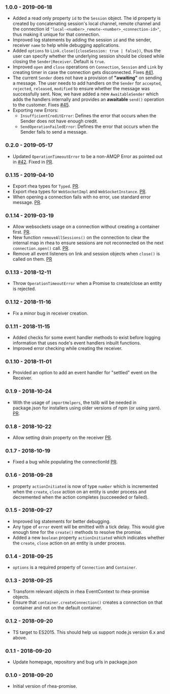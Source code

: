 ### 1.0.0 - 2019-06-18
- Added a read only property `id` to the `Session` object. The id property is created by concatenating session's local channel, remote channel and the connection id `"local-<number>_remote-<number>_<connection-id>"`, thus making it unique for that connection.
- Improved log statements by adding the session `id` and the sender, receiver `name` to help while debugging applications.
- Added `options` to `Link.close({closeSession: true | false})`, thus the user can specify whether the underlying session should be closed while closing the `Sender|Receiver`. Default is `true`.
- Improved `open` and `close` operations on `Connection`, `Session` and `Link` by creating timer in case the connection gets disconnected. Fixes [#41](https://github.com/amqp/rhea-promise/issues/41).
- The current `Sender` does not have a provision of **"awaiting"** on sending a message. The user needs to add handlers on the `Sender` for `accepted`, `rejected`, `released`, `modified` to ensure whether the message was successfully sent.
Now, we have added a new `AwaitableSender` which adds the handlers internally and provides an **awaitable** `send()` operation to the customer. Fixes [#45](https://github.com/amqp/rhea-promise/issues/45).
- Exporting new Errors:
   - `InsufficientCreditError`: Defines the error that occurs when the Sender does not have enough credit.
   - `SendOperationFailedError`: Defines the error that occurs when the Sender fails to send a message.

### 0.2.0 - 2019-05-17
- Updated `OperationTimeoutError` to be a non-AMQP Error as pointed out in [#42](https://github.com/amqp/rhea-promise/issues/42). Fixed in [PR](https://github.com/amqp/rhea-promise/pull/43).

### 0.1.15 - 2019-04-10
- Export rhea types for `Typed`. [PR](https://github.com/amqp/rhea-promise/pull/36).
- Export rhea types for `WebSocketImpl` and `WebSocketInstance`.  [PR](https://github.com/amqp/rhea-promise/pull/38).
- When opening a connection fails with no error, use standard error message. [PR](https://github.com/amqp/rhea-promise/pull/27).

### 0.1.14 - 2019-03-19
- Allow websockets usage on a connection without creating a container first. [PR](https://github.com/amqp/rhea-promise/pull/32).
- New function `removeAllSessions()` on the connection to clear the internal map in rhea to ensure 
sessions are not reconnected on the next `connection.open()` call. [PR](https://github.com/amqp/rhea-promise/pull/33).
- Remove all event listeners on link and session objects when `close()` is called on them. [PR](https://github.com/amqp/rhea-promise/pull/34)

### 0.1.13 - 2018-12-11
- Throw `OperationTimeoutError` when a Promise to create/close an entity is rejected.

### 0.1.12 - 2018-11-16
- Fix a minor bug in receiver creation.

### 0.1.11 - 2018-11-15
- Added checks for some event handler methods to exist before logging information that uses node's
event handlers inbuilt functions.
- Improved error checking while creating the receiver.

### 0.1.10 - 2018-11-01
- Provided an option to add an event handler for "settled" event on the Receiver.

### 0.1.9 - 2018-10-24
- With the usage of `importHelpers`, the tslib will be needed in package.json for installers using older versions of npm (or using yarn). [PR](https://github.com/amqp/rhea-promise/pull/16).

### 0.1.8 - 2018-10-22
- Allow setting drain property on the receiver [PR](https://github.com/amqp/rhea-promise/pull/14).

### 0.1.7 - 2018-10-19
- Fixed a bug while populating the connectionId [PR](https://github.com/amqp/rhea-promise/pull/11).

### 0.1.6 - 2018-09-28
- property `actionInitiated` is now of type `number` which is incremented when the `create`, `close`
action on an entity is under process and decremented when the action completes (succeeeded or failed).

### 0.1.5 - 2018-09-27
- Improved log statements for better debugging.
- Any type of `error` event will be emitted with a tick delay. This would give enough time for the
`create()` methods to resolve the promise.
- Added a new `boolean` property `actionInitiated` which indicates whether the `create`, `close`
action on an entity is under process.

### 0.1.4 - 2018-09-25
- `options` is a required property of `Connection` and `Container`.

### 0.1.3 - 2018-09-25
- Transform relevant objects in rhea EventContext to rhea-promise objects.
- Ensure that `container.createConnection()` creates a connection on that container and not on
the default container.

### 0.1.2 - 2018-09-20
- TS target to ES2015. This should help us support node.js version 6.x and above.

### 0.1.1 - 2018-09-20
- Update homepage, repository and bug urls in package.json

### 0.1.0 - 2018-09-20
- Initial version of rhea-promise.
